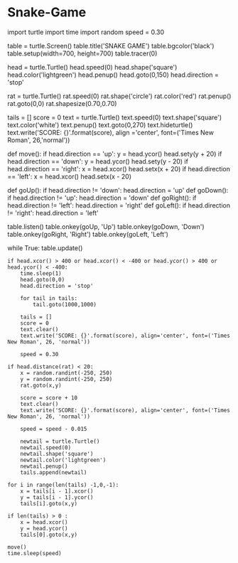 # Snake-Game
import turtle
import time
import random
speed = 0.30

table = turtle.Screen()
table.title('SNAKE GAME')
table.bgcolor('black')
table.setup(width=700, height=700)
table.tracer(0)

head = turtle.Turtle()
head.speed(0)
head.shape('square')
head.color('lightgreen')
head.penup()
head.goto(0,150)
head.direction = 'stop'

rat = turtle.Turtle()
rat.speed(0)
rat.shape('circle')
rat.color('red')
rat.penup()
rat.goto(0,0)
rat.shapesize(0.70,0.70)

tails = []
score = 0
text = turtle.Turtle()
text.speed(0)
text.shape('square')
text.color('white')
text.penup()
text.goto(0,270)
text.hideturtle()
text.write('SCORE: {}'.format(score), align ='center', font=('Times New Roman', 26,'normal'))

def move():
    if head.direction == 'up':
        y = head.ycor()
        head.sety(y + 20)
    if head.direction == 'down':
        y = head.ycor()
        head.sety(y - 20)
    if head.direction == 'right':
        x = head.xcor()
        head.setx(x + 20)
    if head.direction == 'left':
        x = head.xcor()
        head.setx(x - 20)

def goUp():
    if head.direction != 'down':
        head.direction = 'up'
def goDown():
    if head.direction != 'up':
        head.direction = 'down'
def goRight():
    if head.direction != 'left':
        head.direction = 'right'
def goLeft():
    if head.direction != 'right':
        head.direction = 'left'

table.listen()
table.onkey(goUp, 'Up')
table.onkey(goDown, 'Down')
table.onkey(goRight, 'Right')
table.onkey(goLeft, 'Left')

while True:
    table.update()

    if head.xcor() > 400 or head.xcor() < -400 or head.ycor() > 400 or head.ycor() < -400:
        time.sleep(1)
        head.goto(0,0)
        head.direction = 'stop'

        for tail in tails:
            tail.goto(1000,1000)

        tails = []
        score = 0
        text.clear()
        text.write('SCORE: {}'.format(score), align='center', font=('Times New Roman', 26, 'normal'))

        speed = 0.30

    if head.distance(rat) < 20:
        x = random.randint(-250, 250)
        y = random.randint(-250, 250)
        rat.goto(x,y)

        score = score + 10
        text.clear()
        text.write('SCORE: {}'.format(score), align='center', font=('Times New Roman', 26, 'normal'))

        speed = speed - 0.015

        newtail = turtle.Turtle()
        newtail.speed(0)
        newtail.shape('square')
        newtail.color('lightgreen')
        newtail.penup()
        tails.append(newtail)

    for i in range(len(tails) -1,0,-1):
        x = tails[i - 1].xcor()
        y = tails[i - 1].ycor()
        tails[i].goto(x,y)

    if len(tails) > 0 :
        x = head.xcor()
        y = head.ycor()
        tails[0].goto(x,y)

    move()
    time.sleep(speed)

